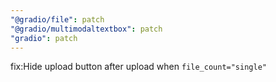 ```yaml
---
"@gradio/file": patch
"@gradio/multimodaltextbox": patch
"gradio": patch
---
```


fix:Hide upload button after upload when `file_count="single"`
